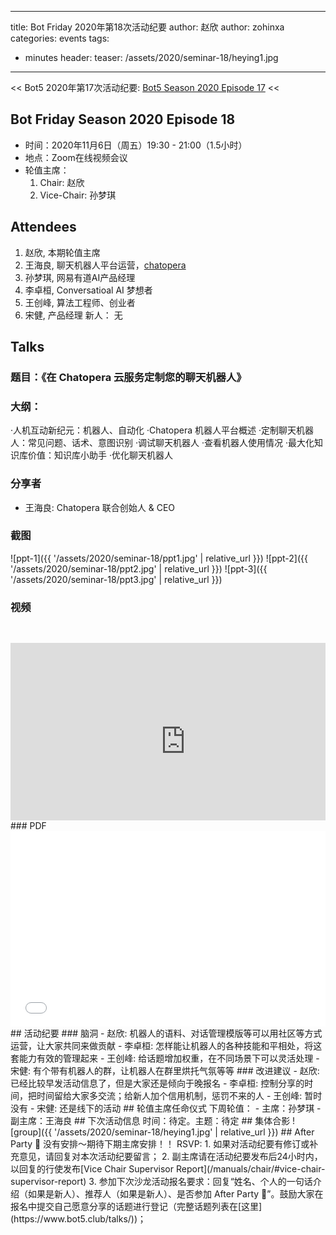 
---
title: Bot Friday 2020年第18次活动纪要
author: 赵欣
author: zohinxa
categories: events
tags:
  - minutes
header:
  teaser: /assets/2020/seminar-18/heying1.jpg
---
<< Bot5 2020年第17次活动纪要: [Bot5 Season 2020 Episode 17](https://www.bot5.club/events/seminar-minutes-2020-17/) <<
## Bot Friday Season 2020 Episode 18
- 时间：2020年11月6日（周五）19:30 - 21:00（1.5小时）
- 地点：Zoom在线视频会议
- 轮值主席：
    1. Chair: 赵欣
    2. Vice-Chair: 孙梦琪
## Attendees
1. 赵欣,  本期轮值主席
2. 王海良,  聊天机器人平台运营，[chatopera](https://bot.chatopera.com)
3. 孙梦琪, 网易有道AI产品经理
4. 李卓桓, Conversatioal AI 梦想者
5. 王创峰,  算法工程师、创业者
6. 宋健, 产品经理
新人：
  无
## Talks
### 题目：《在 Chatopera 云服务定制您的聊天机器人》
### 大纲：
·人机互动新纪元：机器人、自动化
·Chatopera 机器人平台概述
·定制聊天机器人：常见问题、话术、意图识别
·调试聊天机器人
·查看机器人使用情况
·最大化知识库价值：知识库小助手
·优化聊天机器人
### 分享者
- 王海良: Chatopera 联合创始人 & CEO
### 截图
![ppt-1]({{ '/assets/2020/seminar-18/ppt1.jpg' | relative_url }})
![ppt-2]({{ '/assets/2020/seminar-18/ppt2.jpg' | relative_url }})
![ppt-3]({{ '/assets/2020/seminar-18/ppt3.jpg' | relative_url }})
### 视频
<div class="video-container" style="
    position: relative;
    padding-bottom:56.25%;
    padding-top:30px;
    height:0;
    overflow:hidden;
">
  <iframe width="560" height="315"
    src="https://www.youtube.com/embed/a2pASSo3C34"
    frameborder="0"
    allow="accelerometer; autoplay; encrypted-media; gyroscope; picture-in-picture"
    allowfullscreen
  ></iframe>
</div>
### PDF
<div class="video-container" style="
    position: relative;
    padding-bottom:56.25%;
    padding-top:30px;
    height:0;
    overflow:hidden;
">
  <iframe
    src='{{ '/assets/js/viewer-js/#/assets/2020/seminar-18/ppt.pdf' | relative_url }}'
    width='560'
    height='315'
    allowfullscreen
    webkitallowfullscreen
    frameborder="0"
    style="
      position: absolute;
      top:0;
      left:0;
      width:100%;
      height:100%;
    "
  ></iframe>
</div>
## 活动纪要
### 脑洞
- 赵欣: 机器人的语料、对话管理模版等可以用社区等方式运营，让大家共同来做贡献
- 李卓桓: 怎样能让机器人的各种技能和平相处，将这套能力有效的管理起来
- 王创峰: 给话题增加权重，在不同场景下可以灵活处理
- 宋健: 有个带有机器人的群，让机器人在群里烘托气氛等等
### 改进建议
- 赵欣: 已经比较早发活动信息了，但是大家还是倾向于晚报名
- 李卓桓: 控制分享的时间，把时间留给大家多交流；给新人加个信用机制，惩罚不来的人
- 王创峰: 暂时没有
- 宋健: 还是线下的活动
## 轮值主席任命仪式
下周轮值：
- 主席：孙梦琪
- 副主席：王海良
## 下次活动信息
时间：待定。主题：待定
## 集体合影
![group]({{ '/assets/2020/seminar-18/heying1.jpg' | relative_url }})
## After Party 🍻
没有安排～期待下期主席安排！！
RSVP:
1. 如果对活动纪要有修订或补充意见，请回复对本次活动纪要留言；
2. 副主席请在活动纪要发布后24小时内，以回复的行使发布[Vice Chair Supervisor Report](/manuals/chair/#vice-chair-supervisor-report)
3. 参加下次沙龙活动报名要求：回复“姓名、个人的一句话介绍（如果是新人）、推荐人（如果是新人）、是否参加 After Party 🍻”。鼓励大家在报名中提交自己愿意分享的话题进行登记（完整话题列表在[这里](https://www.bot5.club/talks/))；
